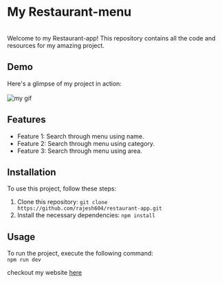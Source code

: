 # My Restaurant-menu
<br>
Welcome to my Restaurant-app! This repository contains all the code and resources for my amazing project.

## Demo
Here's a glimpse of my project in action:<br>
<br>
![my gif](https://github.com/rajesh604/restaurant-app/assets/77529419/c6d06701-8e51-4432-93ca-32f6b0025c12)

## Features

- Feature 1: Search through menu using name.
- Feature 2: Search through menu using category.
- Feature 3: Search through menu using area.

## Installation

To use this project, follow these steps:

1. Clone this repository: `git clone https://github.com/rajesh604/restaurant-app.git`
2. Install the necessary dependencies: `npm install`

## Usage

To run the project, execute the following command:<br>
`npm run dev`

checkout my website [here](https://restaurant-app-c7wi.vercel.app/)
